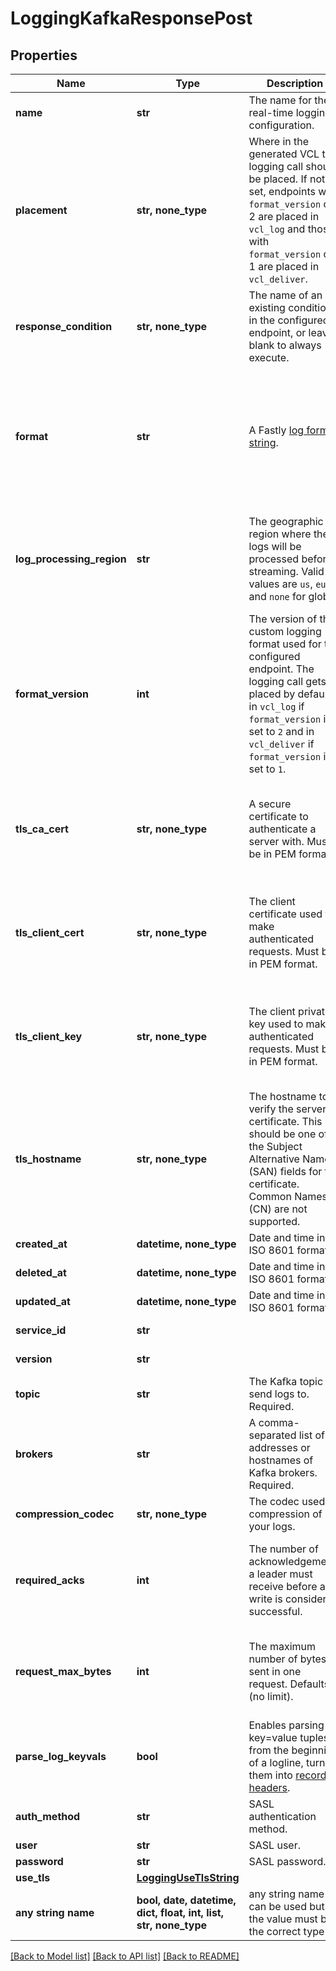 # LoggingKafkaResponsePost


## Properties
Name | Type | Description | Notes
------------ | ------------- | ------------- | -------------
**name** | **str** | The name for the real-time logging configuration. | [optional] 
**placement** | **str, none_type** | Where in the generated VCL the logging call should be placed. If not set, endpoints with `format_version` of 2 are placed in `vcl_log` and those with `format_version` of 1 are placed in `vcl_deliver`.  | [optional] 
**response_condition** | **str, none_type** | The name of an existing condition in the configured endpoint, or leave blank to always execute. | [optional] 
**format** | **str** | A Fastly [log format string](https://www.fastly.com/documentation/guides/integrations/streaming-logs/custom-log-formats/). | [optional]  if omitted the server will use the default value of "%h %l %u %t "%r" %&gt;s %b"
**log_processing_region** | **str** | The geographic region where the logs will be processed before streaming. Valid values are `us`, `eu`, and `none` for global. | [optional]  if omitted the server will use the default value of "none"
**format_version** | **int** | The version of the custom logging format used for the configured endpoint. The logging call gets placed by default in `vcl_log` if `format_version` is set to `2` and in `vcl_deliver` if `format_version` is set to `1`.  | [optional]  if omitted the server will use the default value of 2
**tls_ca_cert** | **str, none_type** | A secure certificate to authenticate a server with. Must be in PEM format. | [optional]  if omitted the server will use the default value of "null"
**tls_client_cert** | **str, none_type** | The client certificate used to make authenticated requests. Must be in PEM format. | [optional]  if omitted the server will use the default value of "null"
**tls_client_key** | **str, none_type** | The client private key used to make authenticated requests. Must be in PEM format. | [optional]  if omitted the server will use the default value of "null"
**tls_hostname** | **str, none_type** | The hostname to verify the server&#39;s certificate. This should be one of the Subject Alternative Name (SAN) fields for the certificate. Common Names (CN) are not supported. | [optional]  if omitted the server will use the default value of "null"
**created_at** | **datetime, none_type** | Date and time in ISO 8601 format. | [optional] [readonly] 
**deleted_at** | **datetime, none_type** | Date and time in ISO 8601 format. | [optional] [readonly] 
**updated_at** | **datetime, none_type** | Date and time in ISO 8601 format. | [optional] [readonly] 
**service_id** | **str** |  | [optional] [readonly] 
**version** | **str** |  | [optional] [readonly] 
**topic** | **str** | The Kafka topic to send logs to. Required. | [optional] 
**brokers** | **str** | A comma-separated list of IP addresses or hostnames of Kafka brokers. Required. | [optional] 
**compression_codec** | **str, none_type** | The codec used for compression of your logs. | [optional] 
**required_acks** | **int** | The number of acknowledgements a leader must receive before a write is considered successful. | [optional]  if omitted the server will use the default value of 1
**request_max_bytes** | **int** | The maximum number of bytes sent in one request. Defaults `0` (no limit). | [optional]  if omitted the server will use the default value of 0
**parse_log_keyvals** | **bool** | Enables parsing of key&#x3D;value tuples from the beginning of a logline, turning them into [record headers](https://cwiki.apache.org/confluence/display/KAFKA/KIP-82+-+Add+Record+Headers). | [optional] 
**auth_method** | **str** | SASL authentication method. | [optional] 
**user** | **str** | SASL user. | [optional] 
**password** | **str** | SASL password. | [optional] 
**use_tls** | [**LoggingUseTlsString**](LoggingUseTlsString.md) |  | [optional] 
**any string name** | **bool, date, datetime, dict, float, int, list, str, none_type** | any string name can be used but the value must be the correct type | [optional]

[[Back to Model list]](../README.md#documentation-for-models) [[Back to API list]](../README.md#documentation-for-api-endpoints) [[Back to README]](../README.md)


